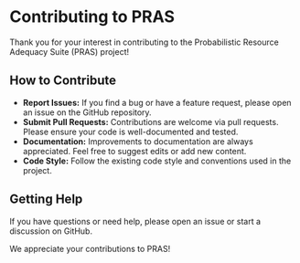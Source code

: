 # Contributing to PRAS

Thank you for your interest in contributing to the Probabilistic Resource Adequacy Suite (PRAS) project!

## How to Contribute

- **Report Issues:** If you find a bug or have a feature request, please open an issue on the GitHub repository.
- **Submit Pull Requests:** Contributions are welcome via pull requests. Please ensure your code is well-documented and tested.
- **Documentation:** Improvements to documentation are always appreciated. Feel free to suggest edits or add new content.
- **Code Style:** Follow the existing code style and conventions used in the project.

## Getting Help

If you have questions or need help, please open an issue or start a discussion on GitHub.

We appreciate your contributions to PRAS!
